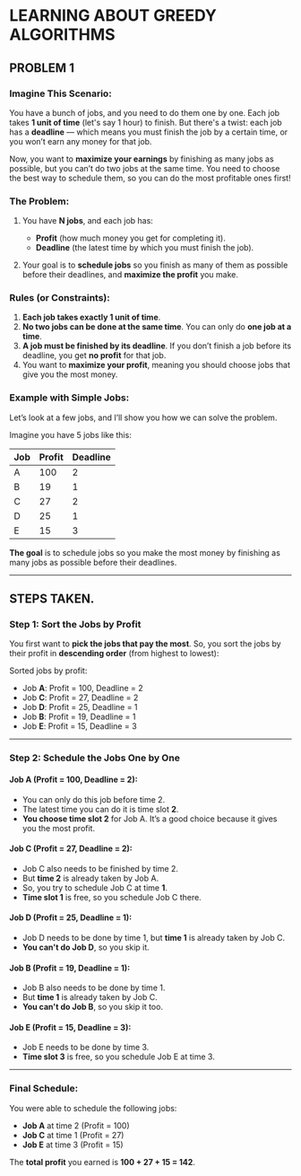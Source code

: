 # LEARNING ABOUT GREEDY ALGORITHMS

## PROBLEM 1

### Imagine This Scenario:

You have a bunch of jobs, and you need to do them one by one. Each job takes **1 unit of time** (let's say 1 hour) to finish. But there's a twist: each job has a **deadline** — which means you must finish the job by a certain time, or you won’t earn any money for that job.

Now, you want to **maximize your earnings** by finishing as many jobs as possible, but you can’t do two jobs at the same time. You need to choose the best way to schedule them, so you can do the most profitable ones first!

### The Problem:
1. You have **N jobs**, and each job has:
    - **Profit** (how much money you get for completing it).
    - **Deadline** (the latest time by which you must finish the job).

2. Your goal is to **schedule jobs** so you finish as many of them as possible before their deadlines, and **maximize the profit** you make.

### Rules (or Constraints):
1. **Each job takes exactly 1 unit of time**.
2. **No two jobs can be done at the same time**. You can only do **one job at a time**.
3. **A job must be finished by its deadline**. If you don’t finish a job before its deadline, you get **no profit** for that job.
4. You want to **maximize your profit**, meaning you should choose jobs that give you the most money.

### Example with Simple Jobs:
Let’s look at a few jobs, and I’ll show you how we can solve the problem.

Imagine you have 5 jobs like this:

| Job | Profit | Deadline |
|-----|--------|----------|
| A   | 100    | 2        |
| B   | 19     | 1        |
| C   | 27     | 2        |
| D   | 25     | 1        |
| E   | 15     | 3        |

**The goal** is to schedule jobs so you make the most money by finishing as many jobs as possible before their deadlines.

---
## STEPS TAKEN.
### Step 1: **Sort the Jobs by Profit**
You first want to **pick the jobs that pay the most**. So, you sort the jobs by their profit in **descending order** (from highest to lowest):

Sorted jobs by profit:
- Job **A**: Profit = 100, Deadline = 2
- Job **C**: Profit = 27, Deadline = 2
- Job **D**: Profit = 25, Deadline = 1
- Job **B**: Profit = 19, Deadline = 1
- Job **E**: Profit = 15, Deadline = 3

---

### Step 2: **Schedule the Jobs One by One**

#### Job **A** (Profit = 100, Deadline = 2):
- You can only do this job before time 2.
- The latest time you can do it is time slot **2**.
- **You choose time slot 2** for Job A. It’s a good choice because it gives you the most profit.

#### Job **C** (Profit = 27, Deadline = 2):
- Job C also needs to be finished by time 2.
- But **time 2** is already taken by Job A.
- So, you try to schedule Job C at time **1**.
- **Time slot 1** is free, so you schedule Job C there.

#### Job **D** (Profit = 25, Deadline = 1):
- Job D needs to be done by time 1, but **time 1** is already taken by Job C.
- **You can't do Job D**, so you skip it.

#### Job **B** (Profit = 19, Deadline = 1):
- Job B also needs to be done by time 1.
- But **time 1** is already taken by Job C.
- **You can't do Job B**, so you skip it too.

#### Job **E** (Profit = 15, Deadline = 3):
- Job E needs to be done by time 3.
- **Time slot 3** is free, so you schedule Job E at time 3.

---

### Final Schedule:
You were able to schedule the following jobs:
- **Job A** at time 2 (Profit = 100)
- **Job C** at time 1 (Profit = 27)
- **Job E** at time 3 (Profit = 15)

The **total profit** you earned is **100 + 27 + 15 = 142**.
